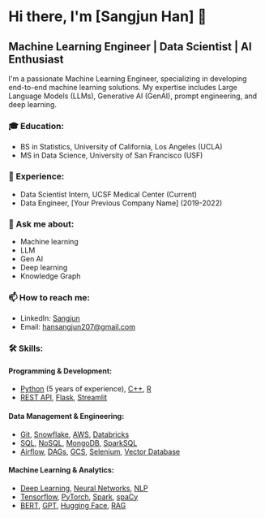 # Hi there, I'm [Sangjun Han] 👋

## Machine Learning Engineer | Data Scientist | AI Enthusiast

I'm a passionate Machine Learning Engineer, specializing in developing end-to-end machine learning solutions. My expertise includes Large Language Models (LLMs), Generative AI (GenAI), prompt engineering, and deep learning.

### 🎓 Education:
- BS in Statistics, University of California, Los Angeles (UCLA)
- MS in Data Science, University of San Francisco (USF)

### 💼 Experience:
- Data Scientist Intern, UCSF Medical Center (Current)
- Data Engineer, [Your Previous Company Name] (2019-2022)

### 💬 Ask me about:
- Machine learning
- LLM
- Gen AI
- Deep learning
- Knowledge Graph

### 📫 How to reach me:
- LinkedIn: [Sangjun](https://www.linkedin.com/in/sangjun927)
- Email: hansangjun207@gmail.com

### 🛠 Skills:
#### Programming & Development:
- [Python](https://www.python.org/) (5 years of experience), [C++](https://www.cplusplus.com/), [R](https://www.r-project.org/)
- [REST API](https://restfulapi.net/), [Flask](https://flask.palletsprojects.com/), [Streamlit](https://streamlit.io/)

#### Data Management & Engineering:
- [Git](https://git-scm.com/), [Snowflake](https://www.snowflake.com/), [AWS](https://aws.amazon.com/), [Databricks](https://databricks.com/)
- [SQL](https://en.wikipedia.org/wiki/SQL), [NoSQL](https://en.wikipedia.org/wiki/NoSQL), [MongoDB](https://www.mongodb.com/), [SparkSQL](https://spark.apache.org/sql/)
- [Airflow](https://airflow.apache.org/), [DAGs](https://airflow.apache.org/docs/apache-airflow/stable/concepts/dags.html), [GCS](https://cloud.google.com/storage), [Selenium](https://www.selenium.dev/), [Vector Database](https://en.wikipedia.org/wiki/Vector_database)

#### Machine Learning & Analytics:
- [Deep Learning](https://en.wikipedia.org/wiki/Deep_learning), [Neural Networks](https://en.wikipedia.org/wiki/Artificial_neural_network), [NLP](https://en.wikipedia.org/wiki/Natural_language_processing)
- [Tensorflow](https://www.tensorflow.org/), [PyTorch](https://pytorch.org/), [Spark](https://spark.apache.org/), [spaCy](https://spacy.io/)
- [BERT](https://en.wikipedia.org/wiki/BERT_(language_model)), [GPT](https://en.wikipedia.org/wiki/Generative_pre-trained_transformer), [Hugging Face](https://huggingface.co/), [RAG](https://huggingface.co/transformers/model_doc/rag.html)

